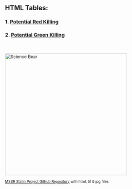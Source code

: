## HTML Tables:
### 1. [Potential Red Killing](red_killing.html)
### 2. [Potential Green Killing](green_killing.html)

<footer>
  <br>
  <br>
  <!-- other footer content -->

<img alt="Science Bear" height="400" src="https://i.pinimg.com/736x/db/63/9e/db639ee2c7d73bdcfd277e38f612f703.jpg"  />

  <!-- Link to GitHub profile -->
  <small><a href="https://github.com/ebowen19/MSSR-Statin-Project/" target="_blank">MSSR Statin Project Github Repository</a> with html, tif & jpg files</small>
</footer>
